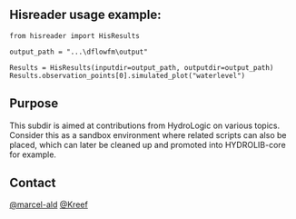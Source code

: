 ## Hisreader usage example:

    from hisreader import HisResults

    output_path = "...\dflowfm\output"

    Results = HisResults(inputdir=output_path, outputdir=output_path)
    Results.observation_points[0].simulated_plot("waterlevel")


## Purpose
This subdir is aimed at contributions from HydroLogic on various topics.
Consider this as a sandbox environment where related scripts can also
be placed, which can later be cleaned up and promoted into HYDROLIB-core
for example.

## Contact
[@marcel-ald]( https://github.com/marcel-ald )
[@Kreef]( https://github.com/Kreef )
